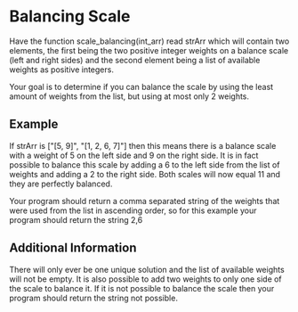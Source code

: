 # Balancing Scale

Have the function scale_balancing(int_arr) read strArr which will contain two elements, the first being the two positive integer weights on a balance scale (left and right sides) and the second element being a list of available weights as positive integers.

Your goal is to determine if you can balance the scale by using the least amount of weights from the list, but using at most only 2 weights.

## Example

If strArr is ["[5, 9]", "[1, 2, 6, 7]"] then this means there is a balance scale with a weight of 5 on the left side and 9 on the right side. It is in fact possible to balance this scale by adding a 6 to the left side from the list of weights and adding a 2 to the right side. Both scales will now equal 11 and they are perfectly balanced.

Your program should return a comma separated string of the weights that were used from the list in ascending order, so for this example your program should return the string 2,6 

## Additional Information

There will only ever be one unique solution and the list of available weights will not be empty. It is also possible to add two weights to only one side of the scale to balance it. If it is not possible to balance the scale then your program should return the string not possible.
